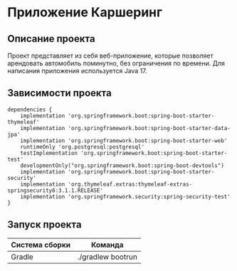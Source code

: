 # Приложение Каршеринг
## Описание проекта
Проект представляет из себя веб-приложение, которые позволяет арендовать автомобиль поминутно, без ограничения по времени. Для написания приложения используется Java 17.
## Зависимости проекта
```
dependencies {
    implementation 'org.springframework.boot:spring-boot-starter-thymeleaf'
    implementation 'org.springframework.boot:spring-boot-starter-data-jpa'
    implementation 'org.springframework.boot:spring-boot-starter-web'
    runtimeOnly 'org.postgresql:postgresql'
    testImplementation 'org.springframework.boot:spring-boot-starter-test'
    developmentOnly("org.springframework.boot:spring-boot-devtools")
    implementation 'org.springframework.boot:spring-boot-starter-security'
    implementation 'org.thymeleaf.extras:thymeleaf-extras-springsecurity6:3.1.1.RELEASE'
    implementation 'org.springframework.security:spring-security-test'
}
```
## Запуск проекта
| Система сборки  | Команда  | 
|:------------- |:---------------:   |
| Gradle        | ./gradlew bootrun  | 
